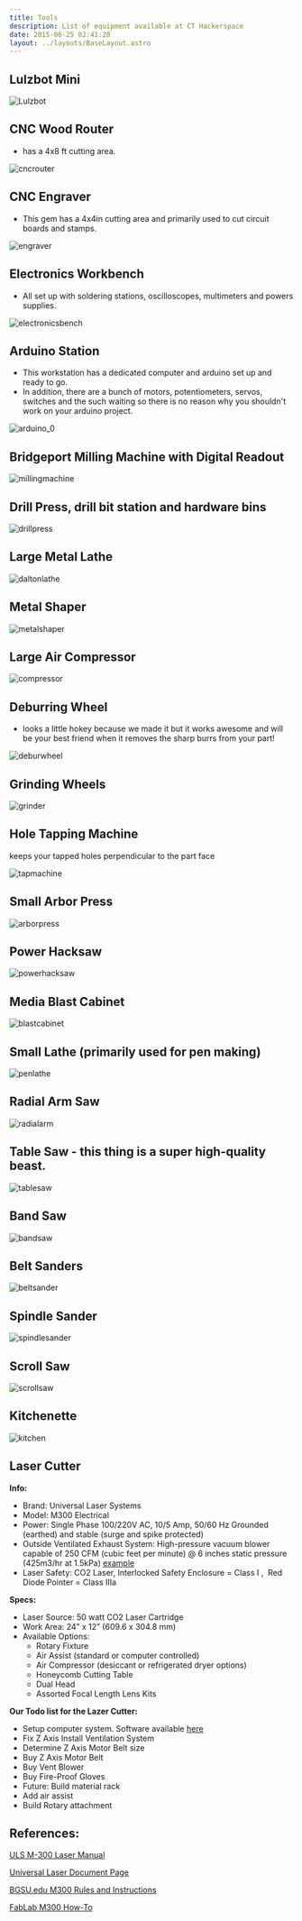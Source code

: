 ```yaml
---
title: Tools
description: List of equipment available at CT Hackerspace
date: 2015-06-25 02:41:28
layout: ../layouts/BaseLayout.astro
---
```



## Lulzbot Mini

![Lulzbot](/uploads/2015/06/Lulzbot.jpg)

## CNC Wood Router 
- has a 4x8 ft cutting area.

![cncrouter](/uploads/2015/06/cncrouter.jpg)

## CNC Engraver

- This gem has a 4x4in cutting area and primarily used to cut circuit boards and stamps.

![engraver](/uploads/2015/06/engraver.jpg)

## Electronics Workbench

- All set up with soldering stations, oscilloscopes, multimeters and powers supplies.

![electronicsbench](/uploads/2015/06/electronicsbench.jpg)

## Arduino Station

- This workstation has a dedicated computer and arduino set up and ready to go.
- In addition, there are a bunch of motors, potentiometers, servos, switches and the such waiting so there is no reason why you shouldn't work on your arduino project.

![arduino_0](/uploads/2015/06/arduino_0.jpg)

## Bridgeport Milling Machine with Digital Readout

![millingmachine](/uploads/2015/06/millingmachine.jpg)

## Drill Press, drill bit station and hardware bins

![drillpress](/uploads/2015/06/drillpress.jpg)

## Large Metal Lathe

![daltonlathe](/uploads/2015/06/daltonlathe.jpg)

## Metal Shaper

![metalshaper](/uploads/2015/06/metalshaper.jpg)

## Large Air Compressor

![compressor](/uploads/2015/06/compressor.jpg)

## Deburring Wheel

- looks a little hokey because we made it but it works awesome and will be your best friend when it removes the sharp burrs from your part!

![deburwheel](/uploads/2015/06/deburwheel.jpg)

## Grinding Wheels

![grinder](/uploads/2015/06/grinder1.jpg)

## Hole Tapping Machine

keeps your tapped holes perpendicular to the part face

![tapmachine](/uploads/2015/06/tapmachine.jpg)

## Small Arbor Press

![arborpress](/uploads/2015/06/arborpress.jpg)

## Power Hacksaw

![powerhacksaw](/uploads/2015/06/powerhacksaw.jpg)

## Media Blast Cabinet

![blastcabinet](/uploads/2015/06/blastcabinet.jpg)

## Small Lathe (primarily used for pen making)

![penlathe](/uploads/2015/06/penlathe.jpg)

## Radial Arm Saw

![radialarm](/uploads/2015/06/radialarm.jpg)

## Table Saw - this thing is a super high-quality beast.

![tablesaw](/uploads/2015/06/tablesaw.jpg)

## Band Saw

![bandsaw](/uploads/2015/06/bandsaw.jpg)

## Belt Sanders

![beltsander](/uploads/2015/06/beltsander.jpg)

## Spindle Sander

![spindlesander](/uploads/2015/06/spindlesander.jpg)

## Scroll Saw

![scrollsaw](/uploads/2015/06/scrollsaw.jpg)

## Kitchenette

![kitchen](/uploads/2015/06/kitchen.jpg)

## Laser Cutter

**Info:**

- Brand: Universal Laser Systems
- Model: M300 Electrical
- Power: Single Phase 100/220V AC, 10/5 Amp, 50/60 Hz Grounded (earthed) and stable (surge and spike protected)
- Outside Ventilated Exhaust System: High-pressure vacuum blower capable of 250 CFM (cubic feet per minute) @ 6 inches static pressure (425m3/hr at 1.5kPa) [example](http://www.zoro.com/jabsco-blower-250-cfm-12vdcv-10a-2500-rpm-35440-0000/i/G1517941/?gclid=CNrDlZ7BjskCFUOQHwod5eELlg&gclsrc=aw.ds)
- Laser Safety: CO2 Laser, Interlocked Safety Enclosure = Class I ,  Red Diode Pointer = Class IIIa

**Specs:**

- Laser Source: 50 watt CO2 Laser Cartridge
- Work Area: 24” x 12” (609.6 x 304.8 mm)
- Available Options:
  - Rotary Fixture
  - Air Assist (standard or computer controlled)
  - Air Compressor (desiccant or refrigerated dryer options)
  - Honeycomb Cutting Table
  - Dual Head
  - Assorted Focal Length Lens Kits

**Our Todo list for the Lazer Cutter:**

- Setup computer system. Software available [here](http://www.engravingsys.com/equipment-support/universal-laser-systems-support/)
- Fix Z Axis Install Ventilation System
- Determine Z Axis Motor Belt size
- Buy Z Axis Motor Belt
- Buy Vent Blower
- Buy Fire-Proof Gloves
- Future: Build material rack
- Add air assist
- Build Rotary attachment

## References:

[ULS M-300 Laser Manual](/uploads/2015/11/ULS-M-300-Laser-Manual.pdf)

[Universal Laser Document Page](http://www.engravingsys.com/equipment-support/universal-laser-systems-support/)

[BGSU.edu M300 Rules and Instructions](https://www.bgsu.edu/content/dam/BGSU/college-of-technology/documents/LaserCuttingGuidelines.pdf)

[FabLab M300 How-To](https://uvafab.files.wordpress.com/2013/02/tutorial_cards_lasercutter.pdf)
